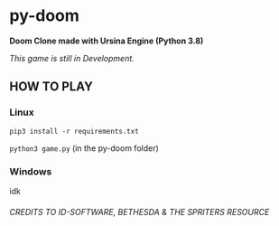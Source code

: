 # py-doom
**Doom Clone made with Ursina Engine (Python 3.8)**

*This game is still in Development.*

## HOW TO PLAY

### Linux
`pip3 install -r requirements.txt`

`python3 game.py` (in the py-doom folder)

### Windows

idk

###### CREDITS TO ID-SOFTWARE, BETHESDA & THE SPRITERS RESOURCE
